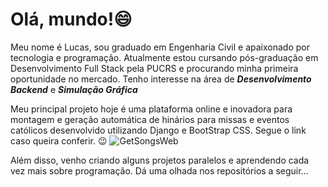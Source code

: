 # Olá, mundo!😄

Meu nome é Lucas, sou graduado em Engenharia Civil e apaixonado por tecnologia e programação.
Atualmente estou cursando pós-graduação em Desenvolvimento Full Stack pela PUCRS e procurando minha primeira oportunidade no mercado.
Tenho interesse na área de _**Desenvolvimento Backend**_ e _**Simulação Gráfica**_

Meu principal projeto hoje é uma plataforma online e inovadora para montagem e geração automática de hinários para missas e eventos católicos desenvolvido utilizando Django e BootStrap CSS. Segue o link caso queira conferir. 😉
![GetSongsWeb](https://getsongs.up.railway.app/)

Além disso, venho criando alguns projetos paralelos e aprendendo cada vez mais sobre programação. Dá uma olhada nos repositórios a seguir...

<!--
**Lucashcr/Lucashcr** is a ✨ _special_ ✨ repository because its `README.md` (this file) appears on your GitHub profile.

Here are some ideas to get you started:

- 🔭 I’m currently working on ...
- 🌱 I’m currently learning ...
- 👯 I’m looking to collaborate on ...
- 🤔 I’m looking for help with ...
- 💬 Ask me about ...
- 📫 How to reach me: ...
- 😄 Pronouns: ...
- ⚡ Fun fact: ...
-->
